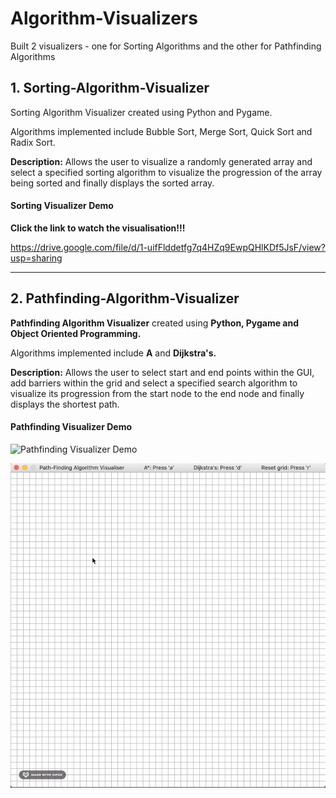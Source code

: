 # Algorithm-Visualizers

Built 2 visualizers - one for Sorting Algorithms and the other for Pathfinding Algorithms


## 1. Sorting-Algorithm-Visualizer
Sorting Algorithm Visualizer created using Python and Pygame.

Algorithms implemented include Bubble Sort, Merge Sort, Quick Sort and Radix Sort.

**Description:**
Allows the user to visualize a randomly generated array and select a specified sorting algorithm to visualize the progression of the array being sorted and finally displays the sorted array.


#### **Sorting Visualizer Demo**

**Click the link to watch the visualisation!!!**

https://drive.google.com/file/d/1-uifFlddetfg7q4HZq9EwpQHlKDf5JsF/view?usp=sharing


--- 


## 2. Pathfinding-Algorithm-Visualizer
**Pathfinding Algorithm Visualizer** created using **Python, Pygame and Object Oriented Programming.**

Algorithms implemented include **A** and **Dijkstra's.**

**Description:**
Allows the user to select start and end points within the GUI, add barriers within the grid and select a specified search algorithm to visualize its progression from the start node to the end node and finally displays the shortest path.


#### **Pathfinding Visualizer Demo**


![Pathfinding Visualizer Demo](Pathfinding.gif)

![Demo](https://raw.githubusercontent.com/Sahircs/Pathfinding-Algorithm-Visualiser/master/Pathfinding.gif)


